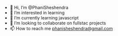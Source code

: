 - 👋 Hi, I’m @PhaniSheshendra
- 👀 I’m interested in learning
- 🌱 I’m currently learning javascript
- 💞️ I’m looking to collaborate on fullstac projects
- 📫 How to reach me phanisheshendra@gmail.com

<!---
PhaniSheshendra/PhaniSheshendra is a ✨ special ✨ repository because its `README.md` (this file) appears on your GitHub profile.
You can click the Preview link to take a look at your changes.
--->
